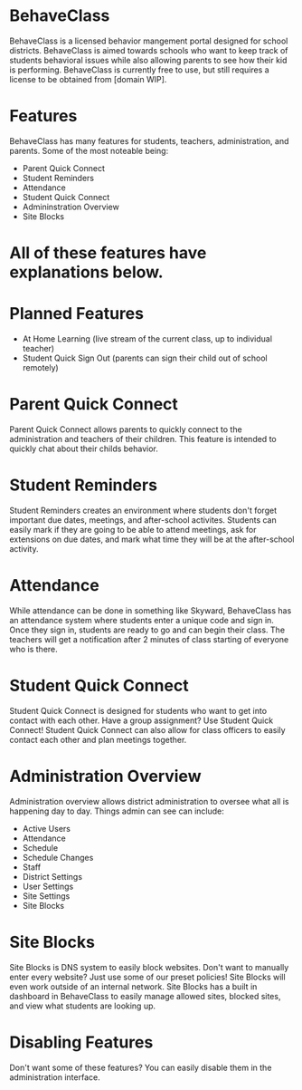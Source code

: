 # BehaveClass
BehaveClass is a licensed behavior mangement portal designed for school districts. BehaveClass is aimed towards schools who want to keep track of students behavioral issues while
also allowing parents to see how their kid is performing. BehaveClass is currently free to use, but still requires a license to be obtained from [domain WIP]. 

# Features
BehaveClass has many features for students, teachers, administration, and parents. Some of the most noteable being:
- Parent Quick Connect
- Student Reminders
- Attendance
- Student Quick Connect
- Admininstration Overview
- Site Blocks
# All of these features have explanations below.

# Planned Features
- At Home Learning (live stream of the current class, up to individual teacher)
- Student Quick Sign Out (parents can sign their child out of school remotely)

# Parent Quick Connect
Parent Quick Connect allows parents to quickly connect to the administration and teachers of their children. This feature is intended to quickly chat about their childs
behavior.

# Student Reminders
Student Reminders creates an environment where students don't forget important due dates, meetings, and after-school activites. Students can easily mark if they are going
to be able to attend meetings, ask for extensions on due dates, and mark what time they will be at the after-school activity. 

# Attendance
While attendance can be done in something like Skyward, BehaveClass has an attendance system where students enter a unique code and sign in. Once they sign in, students
are ready to go and can begin their class. The teachers will get a notification after 2 minutes of class starting of everyone who is there.

# Student Quick Connect
Student Quick Connect is designed for students who want to get into contact with each other. Have a group assignment? Use Student Quick Connect! Student Quick Connect can
also allow for class officers to easily contact each other and plan meetings together.

# Administration Overview
Administration overview allows district administration to oversee what all is happening day to day. Things admin can see can include:
- Active Users
- Attendance
- Schedule
- Schedule Changes
- Staff
- District Settings
- User Settings
- Site Settings
- Site Blocks

# Site Blocks
Site Blocks is DNS system to easily block websites. Don't want to manually enter every website? Just use some of our preset policies! Site Blocks will even work outside of an internal network. Site Blocks has a built in dashboard in BehaveClass to easily manage allowed sites, blocked sites, and view what students are looking up. 

# Disabling Features
Don't want some of these features? You can easily disable them in the administration interface. 
